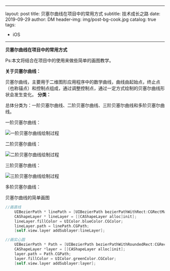 
---
layout:     post
title:      贝塞尔曲线在项目中的常用方式
subtitle:   技术成长之路
date:       2019-09-29
author:     DM
header-img: img/post-bg-cook.jpg
catalog: true
tags:
- iOS
---

**贝塞尔曲线在项目中的常用方式**

Ps:本文将结合在项目中的使用来做些简单的画图教学。

**关于贝塞尔曲线：**

贝塞尔曲线，主要用于二维图形应用程序中的数学曲线，曲线由起始点，终止点（也称锚点）和控制点组成，通过调整控制点，通过一定方式绘制的贝塞尔曲线形状会发生变化。
**分类：**

总体分类为：一阶贝塞尔曲线、二阶贝塞尔曲线、三阶贝塞尔曲线和多阶贝塞尔曲线。

一阶贝塞尔曲线：

![一阶贝塞尔曲线绘制过程](https://user-gold-cdn.xitu.io/2018/8/28/16580bfa851b3efe?imageslim)

二阶贝塞尔曲线：

![二阶贝塞尔曲线绘制过程](https://user-gold-cdn.xitu.io/2018/8/28/16580c01d391bd2b?imageslim)

三阶贝塞尔曲线：

![三阶贝塞尔曲线绘制过程](https://user-gold-cdn.xitu.io/2018/8/28/16580c05ecb4ae6e?imageslim)

多阶贝塞尔曲线：


贝塞尔曲线的简单画图

```objective-c
//画直线
    UIBezierPath * linePath = [UIBezierPath bezierPathWithRect:CGRectMake(100, 100, 100, 1)];
    CAShapeLayer * lineLayer = [[CAShapeLayer alloc]init];
    lineLayer.fillColor = UIColor.blueColor.CGColor;
    lineLayer.path = linePath.CGPath;
    [self.view.layer addSublayer:lineLayer];
```

```objective-c
//画实心圆
    UIBezierPath * Path = [UIBezierPath bezierPathWithRoundedRect:CGRectMake(100, 100, 100, 100) cornerRadius:50];
    CAShapeLayer *layer = [[CAShapeLayer alloc]init];
    layer.path = Path.CGPath;
    layer.fillColor = UIColor.greenColor.CGColor;
    [self.view.layer addSublayer:layer];
```

```objective-c
   
```











